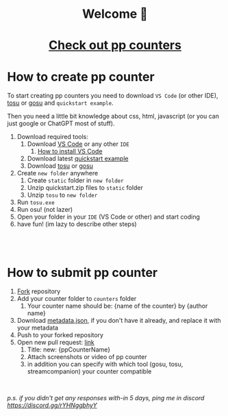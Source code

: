 <h1 align="center">Welcome 👋</h1>



<a href="/counters/"><h1 align="center">Check out pp counters</h1></a>

# How to create pp counter

To start creating pp counters you need to download `VS Code` (or other IDE), [tosu](https://github.com/KotRikD/tosu/releases) or [gosu](https://github.com/l3lackShark/gosumemory/releases) and `quickstart example`.

Then you need a little bit knowledge about css, html, javascript (or you can just google or ChatGPT most of stuff).

1. Download required tools:
    1. Download [VS Code](https://code.visualstudio.com/download) or any other `IDE`
        1. [How to install VS Code](https://www.youtube.com/watch?v=JPZsB_6yHVo)
    2. Download latest [quickstart example](https://github.com/cyperdark/osu-counters/releases/tag/1.0.0)
    3. Download [tosu](https://github.com/KotRikD/tosu/releases) or [gosu](https://github.com/l3lackShark/gosumemory/releases)
2. Create `new folder` anywhere
    1. Create `static` folder in `new folder`
    2. Unzip quickstart.zip files to `static` folder
    2. Unzip `tosu` to `new folder`
3. Run `tosu.exe`
4. Run osu! (not lazer)
5. Open your folder in your `IDE` (VS Code or other) and start coding
6. have fun! (im lazy to describe other steps)


<br />
<br />


# How to submit pp counter

1. [Fork](https://github.com/cyperdark/osu-counters/fork) repository
2. Add your counter folder to `counters` folder
    1. Your counter name should be: {name of the counter} by {author name}
3. Download [metadata.json](https://github.com/cyperdark/osu-counters/blob/master/quickstart/metadata.json), if you don't have it already, and replace it with your metadata
3. Push to your forked repository
3. Open new pull request: [link](https://github.com/cyperdark/osu-counters/pulls)
    1. Title: new: {ppCounterName}
    2. Attach screenshots or video of pp counter
    3. in addition you can specify with which tool (gosu, tosu, streamcompanion) your counter compatible

<br />

*p.s. if you didn't get any responses with-in 5 days, ping me in discord https://discord.gg/rYHNggbhyY*